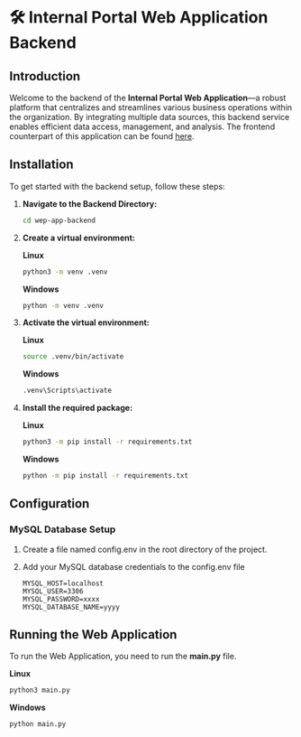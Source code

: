 # 🛠️ Internal Portal Web Application Backend

## Introduction
Welcome to the backend of the **Internal Portal Web Application**—a robust platform that centralizes and streamlines various business operations within the organization. By integrating multiple data sources, this backend service enables efficient data access, management, and analysis. The frontend counterpart of this application can be found [here](https://github.com/a-dirir/wep-app-frontend).

## Installation

To get started with the backend setup, follow these steps:

1. **Navigate to the Backend Directory:**
   ```bash
   cd wep-app-backend
   ```
2. **Create a virtual environment:**

    **Linux**

    ```bash
    python3 -m venv .venv 
    ```
   
    **Windows**

    ```bash
    python -m venv .venv
    ```
   
3. **Activate the virtual environment:**

    **Linux**

    ```bash
    source .venv/bin/activate  
    ```
   
    **Windows**

    ```bash
    .venv\Scripts\activate
    ```
4. **Install the required package:**

    **Linux**

    ```bash
    python3 -m pip install -r requirements.txt
    ```
   
    **Windows**

    ```bash
    python -m pip install -r requirements.txt
    ```

## Configuration
### MySQL Database Setup

1. Create a file named config.env in the root directory of the project.
2. Add your MySQL database credentials to the config.env file

    ```env
    MYSQL_HOST=localhost
    MYSQL_USER=3306
    MYSQL_PASSWORD=xxxx
    MYSQL_DATABASE_NAME=yyyy
    ```

## Running the Web Application
To run the Web Application, you need to run the **main.py** file.

   **Linux**

   ```bash
   python3 main.py
   ```

   **Windows**

   ```bash
   python main.py
   ```

